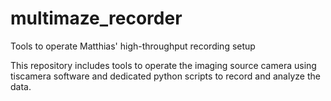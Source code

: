 # multimaze_recorder
Tools to operate Matthias' high-throughput recording setup

This repository includes tools to operate the imaging source camera using tiscamera software and dedicated python scripts to record and analyze the data.